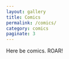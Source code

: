 ```yaml
---
layout: gallery
title: Comics
permalink: /comics/
category: comics
paginate: 3
---
```


Here be comics. ROAR!